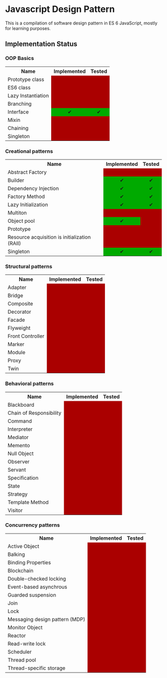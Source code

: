 # Javascript Design Pattern

This is a compilation of software design pattern in ES 6 JavaScript, mostly for learning purposes.

## Implementation Status

### OOP Basics

<table style="width:100%;">
	<tr>
		<th>Name</th>
		<th>Implemented</th>
		<th>Tested</th>
	</tr>
	<tr>
		<td align="left" >Prototype class</td>
		<td align="center"  style="background-color:#AA0000"></td>
		<td align="center"  style="background-color:#AA0000"></td>
	</tr>
	<tr>
		<td align="left" >ES6 class</td>
		<td align="center"  style="background-color:#AA0000"></td>
		<td align="center"  style="background-color:#AA0000"></td>
	</tr>
	<tr>
		<td align="left" >Lazy Instantiation</td>
		<td align="center"  style="background-color:#AA0000"></td>
		<td align="center"  style="background-color:#AA0000"></td>
	</tr>	
	<tr>
		<td align="left" >Branching</td>
		<td align="center"  style="background-color:#AA0000"></td>
		<td align="center"  style="background-color:#AA0000"></td>
	</tr>	
	<tr>
		<td align="left" >Interface</td>
		<td align="center"  style="background-color:#00AA00">&#10004;</td>
		<td align="center"  style="background-color:#00AA00">&#10004;</td>
	</tr>
	<tr>
		<td align="left" >Mixin</td>
		<td align="center"  style="background-color:#AA0000"></td>
		<td align="center"  style="background-color:#AA0000"></td>
	</tr>
	<tr>
		<td align="left" >Chaining</td>
		<td align="center"  style="background-color:#AA0000"></td>
		<td align="center"  style="background-color:#AA0000"></td>
	</tr>
	<tr>
		<td align="left" >Singleton</td>
		<td align="center"  style="background-color:#AA0000"></td>
		<td align="center"  style="background-color:#AA0000"></td>
	</tr>
</table>

### Creational patterns


<table style="width:100%;">
	<tr>
		<th>Name</th>
		<th>Implemented</th>
		<th>Tested</th>
	</tr>
	<tr>
		<td align="left" >Abstract Factory</td>
		<td align="center"  style="background-color:#AA0000"></td>
		<td align="center"  style="background-color:#AA0000"></td>
	</tr>
	<tr>
		<td align="left" >Builder</td>
		<td align="center"  style="background-color:#00AA00">&#10004;</td>
		<td align="center"  style="background-color:#00AA00">&#10004;</td>
	</tr>
	<tr>
    	<td align="left" >Dependency Injection</td>
    	<td align="center"  style="background-color:#00AA00">&#10004;</td>
    	<td align="center"  style="background-color:#00AA00">&#10004;</td>
    </tr>
	<tr>
    	<td align="left" >Factory Method</td>
    	<td align="center"  style="background-color:#00AA00">&#10004;</td>
    	<td align="center"  style="background-color:#00AA00">&#10004;</td>
    </tr>
	<tr>
    	<td align="left" >Lazy Initialization</td>
    	<td align="center"  style="background-color:#00AA00">&#10004;</td>
    	<td align="center"  style="background-color:#00AA00">&#10004;</td>
    </tr>
	<tr>
		<td align="left" >Multiton</td>
		<td align="center"  style="background-color:#AA0000"></td>
		<td align="center"  style="background-color:#AA0000"></td>
	</tr>
	<tr>
		<td align="left" >Object pool</td>
		<td align="center"  style="background-color:#00AA00">&#10004;</td>
		<td align="center"  style="background-color:#AA0000"></td>
	</tr>
	<tr>
		<td align="left" >Prototype</td>
		<td align="center"  style="background-color:#AA0000"></td>
		<td align="center"  style="background-color:#AA0000"></td>
	</tr>
	<tr>
		<td align="left" >Resource acquisition is initialization (RAII)</td>
		<td align="center"  style="background-color:#AA0000"></td>
		<td align="center"  style="background-color:#AA0000"></td>
	</tr>
	<tr>
		<td align="left" >Singleton</td>
    	<td align="center"  style="background-color:#00AA00">&#10004;</td>
    	<td align="center"  style="background-color:#00AA00">&#10004;</td>
	</tr>
</table>

### Structural patterns

<table style="width:100%;">
	<tr>
		<th>Name</th>
		<th>Implemented</th>
		<th>Tested</th>
	</tr>
	<tr>
		<td align="left" >Adapter</td>
		<td align="center"  style="background-color:#AA0000"></td>
		<td align="center"  style="background-color:#AA0000"></td>
	</tr>
	<tr>
		<td align="left" >Bridge</td>
		<td align="center"  style="background-color:#AA0000"></td>
		<td align="center"  style="background-color:#AA0000"></td>
	</tr>
	<tr>
    	<td align="left" >Composite</td>
		<td align="center"  style="background-color:#AA0000"></td>
		<td align="center"  style="background-color:#AA0000"></td>
    </tr>
	<tr>
    	<td align="left" >Decorator</td>
		<td align="center"  style="background-color:#AA0000"></td>
		<td align="center"  style="background-color:#AA0000"></td>
    </tr>
	<tr>
    	<td align="left" >Facade</td>
		<td align="center"  style="background-color:#AA0000"></td>
		<td align="center"  style="background-color:#AA0000"></td>
    </tr>
	<tr>
		<td align="left" >Flyweight</td>
		<td align="center"  style="background-color:#AA0000"></td>
		<td align="center"  style="background-color:#AA0000"></td>
	</tr>
	<tr>
		<td align="left" >Front Controller</td>
		<td align="center"  style="background-color:#AA0000"></td>
		<td align="center"  style="background-color:#AA0000"></td>
	</tr>
	<tr>
		<td align="left" >Marker</td>
		<td align="center"  style="background-color:#AA0000"></td>
		<td align="center"  style="background-color:#AA0000"></td>
	</tr>
	<tr>
		<td align="left" >Module</td>
		<td align="center"  style="background-color:#AA0000"></td>
		<td align="center"  style="background-color:#AA0000"></td>
	</tr>
	<tr>
		<td align="left" >Proxy</td>
		<td align="center"  style="background-color:#AA0000"></td>
		<td align="center"  style="background-color:#AA0000"></td>
	</tr>
	<tr>
		<td align="left" >Twin</td>
		<td align="center"  style="background-color:#AA0000"></td>
		<td align="center"  style="background-color:#AA0000"></td>
	</tr>
</table>

### Behavioral patterns

<table style="width:100%;">
	<tr>
		<th>Name</th>
		<th>Implemented</th>
		<th>Tested</th>
	</tr>
	<tr>
		<td align="left" >Blackboard</td>
		<td align="center"  style="background-color:#AA0000"></td>
		<td align="center"  style="background-color:#AA0000"></td>
	</tr>
	<tr>
		<td align="left" >Chain of Responsibility</td>
		<td align="center"  style="background-color:#AA0000"></td>
		<td align="center"  style="background-color:#AA0000"></td>
	</tr>
	<tr>
    	<td align="left" >Command</td>
		<td align="center"  style="background-color:#AA0000"></td>
		<td align="center"  style="background-color:#AA0000"></td>
    </tr>
	<tr>
    	<td align="left" >Interpreter</td>
		<td align="center"  style="background-color:#AA0000"></td>
		<td align="center"  style="background-color:#AA0000"></td>
    </tr>
	<tr>
    	<td align="left" >Mediator</td>
		<td align="center"  style="background-color:#AA0000"></td>
		<td align="center"  style="background-color:#AA0000"></td>
    </tr>
	<tr>
		<td align="left" >Memento</td>
		<td align="center"  style="background-color:#AA0000"></td>
		<td align="center"  style="background-color:#AA0000"></td>
	</tr>
	<tr>
		<td align="left" >Null Object</td>
		<td align="center"  style="background-color:#AA0000"></td>
		<td align="center"  style="background-color:#AA0000"></td>
	</tr>
	<tr>
		<td align="left" >Observer</td>
		<td align="center"  style="background-color:#AA0000"></td>
		<td align="center"  style="background-color:#AA0000"></td>
	</tr>
	<tr>
		<td align="left" >Servant</td>
		<td align="center"  style="background-color:#AA0000"></td>
		<td align="center"  style="background-color:#AA0000"></td>
	</tr>
	<tr>
		<td align="left" >Specification</td>
		<td align="center"  style="background-color:#AA0000"></td>
		<td align="center"  style="background-color:#AA0000"></td>
	</tr>
	<tr>
		<td align="left" >State</td>
		<td align="center"  style="background-color:#AA0000"></td>
		<td align="center"  style="background-color:#AA0000"></td>
	</tr>
	<tr>
		<td align="left" >Strategy</td>
		<td align="center"  style="background-color:#AA0000"></td>
		<td align="center"  style="background-color:#AA0000"></td>
	</tr>
	<tr>
		<td align="left" >Template Method</td>
		<td align="center"  style="background-color:#AA0000"></td>
		<td align="center"  style="background-color:#AA0000"></td>
	</tr>
	<tr>
		<td align="left" >Visitor</td>
		<td align="center"  style="background-color:#AA0000"></td>
		<td align="center"  style="background-color:#AA0000"></td>
	</tr>
</table>

### Concurrency patterns


<table style="width:100%;">
	<tr>
		<th>Name</th>
		<th>Implemented</th>
		<th>Tested</th>
	</tr>
	<tr>
		<td align="left" >Active Object</td>
		<td align="center"  style="background-color:#AA0000"></td>
		<td align="center"  style="background-color:#AA0000"></td>
	</tr>
	<tr>
		<td align="left" >Balking</td>
		<td align="center"  style="background-color:#AA0000"></td>
		<td align="center"  style="background-color:#AA0000"></td>
	</tr>
	<tr>
    	<td align="left" >Binding Properties</td>
		<td align="center"  style="background-color:#AA0000"></td>
		<td align="center"  style="background-color:#AA0000"></td>
    </tr>
	<tr>
    	<td align="left" >Blockchain</td>
		<td align="center"  style="background-color:#AA0000"></td>
		<td align="center"  style="background-color:#AA0000"></td>
    </tr>
	<tr>
    	<td align="left" >Double-checked locking</td>
		<td align="center"  style="background-color:#AA0000"></td>
		<td align="center"  style="background-color:#AA0000"></td>
    </tr>
	<tr>
		<td align="left" >Event-based asynchrous</td>
		<td align="center"  style="background-color:#AA0000"></td>
		<td align="center"  style="background-color:#AA0000"></td>
	</tr>
	<tr>
		<td align="left" >Guarded suspension</td>
		<td align="center"  style="background-color:#AA0000"></td>
		<td align="center"  style="background-color:#AA0000"></td>
	</tr>
	<tr>
		<td align="left" >Join</td>
		<td align="center"  style="background-color:#AA0000"></td>
		<td align="center"  style="background-color:#AA0000"></td>
	</tr>
	<tr>
		<td align="left" >Lock</td>
		<td align="center"  style="background-color:#AA0000"></td>
		<td align="center"  style="background-color:#AA0000"></td>
	</tr>
	<tr>
		<td align="left" >Messaging design pattern (MDP)</td>
		<td align="center"  style="background-color:#AA0000"></td>
		<td align="center"  style="background-color:#AA0000"></td>
	</tr>
	<tr>
		<td align="left" >Monitor Object</td>
		<td align="center"  style="background-color:#AA0000"></td>
		<td align="center"  style="background-color:#AA0000"></td>
	</tr>
	<tr>
		<td align="left" >Reactor</td>
		<td align="center"  style="background-color:#AA0000"></td>
		<td align="center"  style="background-color:#AA0000"></td>
	</tr>
	<tr>
		<td align="left" >Read-write lock</td>
		<td align="center"  style="background-color:#AA0000"></td>
		<td align="center"  style="background-color:#AA0000"></td>
	</tr>
	<tr>
		<td align="left" >Scheduler</td>
		<td align="center"  style="background-color:#AA0000"></td>
		<td align="center"  style="background-color:#AA0000"></td>
	</tr>
	<tr>
		<td align="left" >Thread pool</td>
		<td align="center"  style="background-color:#AA0000"></td>
		<td align="center"  style="background-color:#AA0000"></td>
	</tr>
	<tr>
		<td align="left" >Thread-specific storage</td>
		<td align="center"  style="background-color:#AA0000"></td>
		<td align="center"  style="background-color:#AA0000"></td>
	</tr>
</table>